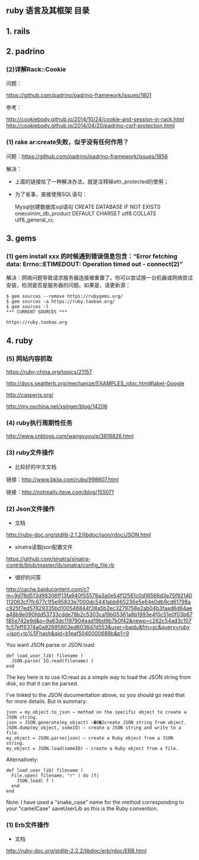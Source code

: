 ruby 语言及其框架 目录
----------------

## 1. rails

## 2. padrino

### (2)详解Rack::Cookie

问题：

https://github.com/padrino/padrino-framework/issues/1801

参考：

http://cookiebody.github.io/2014/10/24/cookie-and-session-in-rack.html
http://cookiebody.github.io/2014/04/20/padrino-csrf-protection.html


### (1) rake ar:create失败，似乎没有任何作用？

问题：https://github.com/padrino/padrino-framework/issues/1856

解决：

* 上面的链接给了一种解决办法，就是注释掉attr_protected的使用；
    
* 为了省事，直接使用SQL语句： 
   
    Mysql创建数据库sql语句
    CREATE DATABASE IF NOT EXISTS onecoinim_db_product DEFAULT CHARSET utf8 COLLATE utf8_general_ci;
    
## 3. gems

### (1) gem install xxx 的时候遇到错误信息包含：“Error fetching data: Errno::ETIMEDOUT: Operation timed out - connect(2)”

解决：网络问题导致请求服务器连接被重置了。你可以尝试换一台机器或网络尝试安装，检测是否是服务器的问题。如果是，请更新源：

    $ gem sources --remove https://rubygems.org/
    $ gem sources -a https://ruby.taobao.org/
    $ gem sources -l
    *** CURRENT SOURCES ***
    
    https://ruby.taobao.org        
    
## 4. ruby

### (5) 网站内容抓取

https://ruby-china.org/topics/21157

http://docs.seattlerb.org/mechanize/EXAMPLES_rdoc.html#label-Google

http://casperjs.org/

http://my.oschina.net/xsinger/blog/14206

### (4) ruby执行周期性任务

http://www.cnblogs.com/wangyuyu/p/3818826.html

### (3) ruby文件操作

* 比较好的中文文档

链接：http://www.bkjia.com/ruby/998607.html

链接：http://notreally.iteye.com/blog/155071

### (2) Json文件操作

* 文档

http://ruby-doc.org/stdlib-2.1.2/libdoc/json/rdoc/JSON.html

* sinatra读取json配置文件 

https://github.com/sinatra/sinatra-contrib/blob/master/lib/sinatra/config_file.rb

* 很好的问答

http://cache.baiducontent.com/c?m=9d78d513d98306ff13fa940f55578a3a0e54f12561c0d16568d3e75f92140112063cf7fc677c1f5e95833e7000dc5441abb665236e5e64e0db9cd61798ac925f7ed57829335bd100548844f38a5b2ec3279758e2ab04b3faad6d84aea48b9e090fdd53733cdde78b2c5303ca19b05361a8b1993e4f0c51e0f03b67f85e742e9d&p=9a63dc1197904ead19bd9b7b0f42&newp=c262c54ad3c107fc57eff8374a0a92695803ed6036d7d553&user=baidu&fm=sc&query=ruby+json+to%5Fhash&qid=b1eaf5040000688b&p1=9

You want JSON.parse or JSON.load:

    def load_user_lib( filename )
      JSON.parse( IO.read(filename) )
    end
    
The key here is to use IO.read as a simple way to load the JSON string from disk, so that it can be parsed.

I've linked to the JSON documentation above, so you should go read that for more details. But in summary:

    json = my_object.to_json — method on the specific object to create a JSON string.
    json = JSON.generate(my_object) —�0�2create JSON string from object.
    JSON.dump(my_object, someIO) — create a JSON string and write to a file.
    my_object = JSON.parse(json) — create a Ruby object from a JSON string.
    my_object = JSON.load(someIO) — create a Ruby object from a file.

Alternatively:

    def load_user_lib( filename )
      File.open( filename, "r" ) do |f|
        JSON.load( f )
      end
    end

Note: I have used a "snake_case" name for the method corresponding to your "camelCase" saveUserLib as this is the Ruby convention.

### (1) Erb文件操作

* 文档

http://ruby-doc.org/stdlib-2.2.2/libdoc/erb/rdoc/ERB.html